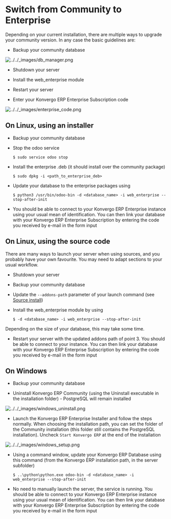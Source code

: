 # Switch from Community to Enterprise

Depending on your current installation, there are multiple ways to upgrade
your community version. In any case the basic guidelines are:

  * Backup your community database

![../../_images/db_manager.png](../../_images/db_manager.png)

  * Shutdown your server

  * Install the web_enterprise module

  * Restart your server

  * Enter your Konvergo ERP Enterprise Subscription code

![../../_images/enterprise_code.png](../../_images/enterprise_code.png)

## On Linux, using an installer

  * Backup your community database

  * Stop the odoo service
    
        $ sudo service odoo stop
    

  * Install the enterprise .deb (it should install over the community package)
    
        $ sudo dpkg -i <path_to_enterprise_deb>
    

  * Update your database to the enterprise packages using
    
        $ python3 /usr/bin/odoo-bin -d <database_name> -i web_enterprise --stop-after-init
    

  * You should be able to connect to your Konvergo ERP Enterprise instance using your usual mean of identification. You can then link your database with your Konvergo ERP Enterprise Subscription by entering the code you received by e-mail in the form input

## On Linux, using the source code

There are many ways to launch your server when using sources, and you probably
have your own favourite. You may need to adapt sections to your usual
workflow.

  * Shutdown your server

  * Backup your community database

  * Update the `--addons-path` parameter of your launch command (see [Source install](source))

  * Install the web_enterprise module by using
    
        $ -d <database_name> -i web_enterprise --stop-after-init
    

Depending on the size of your database, this may take some time.

  * Restart your server with the updated addons path of point 3. You should be able to connect to your instance. You can then link your database with your Konvergo ERP Enterprise Subscription by entering the code you received by e-mail in the form input

## On Windows

  * Backup your community database

  * Uninstall Konvergo ERP Community (using the Uninstall executable in the installation folder) - PostgreSQL will remain installed

![../../_images/windows_uninstall.png](../../_images/windows_uninstall.png)

  * Launch the Konvergo ERP Enterprise Installer and follow the steps normally. When choosing the installation path, you can set the folder of the Community installation (this folder still contains the PostgreSQL installation). Uncheck `Start Konvergo ERP` at the end of the installation

![../../_images/windows_setup.png](../../_images/windows_setup.png)

  * Using a command window, update your Konvergo ERP Database using this command (from the Konvergo ERP installation path, in the server subfolder)
    
        $ ..\python\python.exe odoo-bin -d <database_name> -i web_enterprise --stop-after-init
    

  * No need to manually launch the server, the service is running. You should be able to connect to your Konvergo ERP Enterprise instance using your usual mean of identification. You can then link your database with your Konvergo ERP Enterprise Subscription by entering the code you received by e-mail in the form input

